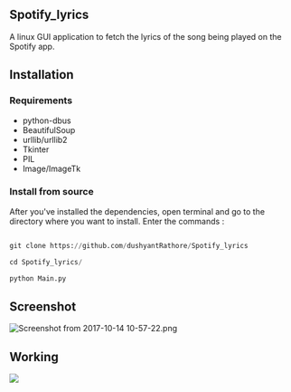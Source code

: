 ## Spotify_lyrics

A linux GUI application to fetch the lyrics of the song being played on the Spotify app.

## Installation

### Requirements

* python-dbus
* BeautifulSoup
* urllib/urllib2
* Tkinter
* PIL
* Image/ImageTk

### Install from source

After you've installed the dependencies, open terminal and go to the directory where you want to install. Enter the commands :

```python

git clone https://github.com/dushyantRathore/Spotify_lyrics

cd Spotify_lyrics/

python Main.py
```

## Screenshot

![Screenshot from 2017-10-14 10-57-22.png](https://cdn.filestackcontent.com/1cdpamNKRSSS5mTkQH1v)

## Working

![](https://media.giphy.com/media/3ov9jNiJPr5i4Pdp1m/giphy.gif)



